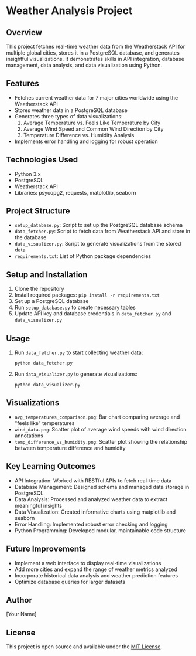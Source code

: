 # Weather Analysis Project

## Overview
This project fetches real-time weather data from the Weatherstack API for multiple global cities, stores it in a PostgreSQL database, and generates insightful visualizations. It demonstrates skills in API integration, database management, data analysis, and data visualization using Python.

## Features
- Fetches current weather data for 7 major cities worldwide using the Weatherstack API
- Stores weather data in a PostgreSQL database
- Generates three types of data visualizations:
  1. Average Temperature vs. Feels Like Temperature by City
  2. Average Wind Speed and Common Wind Direction by City
  3. Temperature Difference vs. Humidity Analysis
- Implements error handling and logging for robust operation

## Technologies Used
- Python 3.x
- PostgreSQL
- Weatherstack API
- Libraries: psycopg2, requests, matplotlib, seaborn

## Project Structure
- `setup_database.py`: Script to set up the PostgreSQL database schema
- `data_fetcher.py`: Script to fetch data from Weatherstack API and store in the database
- `data_visualizer.py`: Script to generate visualizations from the stored data
- `requirements.txt`: List of Python package dependencies

## Setup and Installation
1. Clone the repository
2. Install required packages: `pip install -r requirements.txt`
3. Set up a PostgreSQL database
4. Run `setup_database.py` to create necessary tables
5. Update API key and database credentials in `data_fetcher.py` and `data_visualizer.py`

## Usage
1. Run `data_fetcher.py` to start collecting weather data:
   ```
   python data_fetcher.py
   ```
2. Run `data_visualizer.py` to generate visualizations:
   ```
   python data_visualizer.py
   ```

## Visualizations
- `avg_temperatures_comparison.png`: Bar chart comparing average and "feels like" temperatures
- `wind_data.png`: Scatter plot of average wind speeds with wind direction annotations
- `temp_difference_vs_humidity.png`: Scatter plot showing the relationship between temperature difference and humidity

## Key Learning Outcomes
- API Integration: Worked with RESTful APIs to fetch real-time data
- Database Management: Designed schema and managed data storage in PostgreSQL
- Data Analysis: Processed and analyzed weather data to extract meaningful insights
- Data Visualization: Created informative charts using matplotlib and seaborn
- Error Handling: Implemented robust error checking and logging
- Python Programming: Developed modular, maintainable code structure

## Future Improvements
- Implement a web interface to display real-time visualizations
- Add more cities and expand the range of weather metrics analyzed
- Incorporate historical data analysis and weather prediction features
- Optimize database queries for larger datasets

## Author
[Your Name]

## License
This project is open source and available under the [MIT License](LICENSE).
